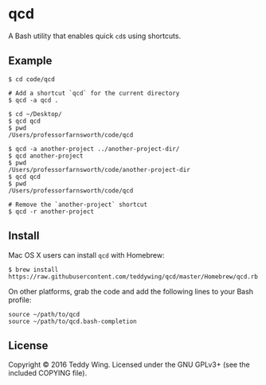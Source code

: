 qcd
===

A Bash utility that enables quick `cd`s using shortcuts.


## Example

	$ cd code/qcd
	
	# Add a shortcut `qcd` for the current directory
	$ qcd -a qcd .
	
	$ cd ~/Desktop/
	$ qcd qcd
	$ pwd
	/Users/professorfarnsworth/code/qcd
	
	$ qcd -a another-project ../another-project-dir/
	$ qcd another-project
	$ pwd
	/Users/professorfarnsworth/code/another-project-dir
	$ qcd qcd
	$ pwd
	/Users/professorfarnsworth/code/qcd
	
	# Remove the `another-project` shortcut
	$ qcd -r another-project


## Install
Mac OS X users can install `qcd` with Homebrew:

	$ brew install https://raw.githubusercontent.com/teddywing/qcd/master/Homebrew/qcd.rb

On other platforms, grab the code and add the following lines to your Bash profile:

	source ~/path/to/qcd
	source ~/path/to/qcd.bash-completion


## License
Copyright © 2016 Teddy Wing. Licensed under the GNU GPLv3+ (see the included COPYING file).
